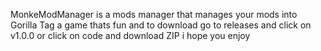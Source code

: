 MonkeModManager is a mods manager
that manages your mods into Gorilla Tag
a game thats fun and to download go
to releases and click on v1.0.0
or click on code and download ZIP
i hope you enjoy
